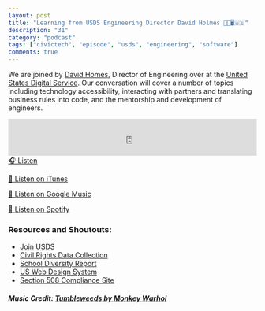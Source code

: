 ```yaml
---
layout: post
title: "Learning from USDS Engineering Director David Holmes 💪🏽🖥️🇺🇸"
description: "31"
category: "podcast"
tags: ["civictech", "episode", "usds", "engineering", "software"]
comments: true
---
```


We are joined by [David Homes](https://github.com/DavidEHolmes), Director of Engineering over at the [United States Digital Service](https://twitter.com/usds). Our conversation will cover a number of topics including technology accessibility, interacting with partners and translating business rules into code, and the mentorship and development of engineers. 

<iframe width="100%" height="75" scrolling="no" frameborder="no" allow="autoplay" src="https://w.soundcloud.com/player/?url=https%3A//api.soundcloud.com/tracks/642208500%3Fsecret_token%3Ds-R40PL&color=%23ff5500&auto_play=false&hide_related=false&show_comments=true&show_user=true&show_reposts=false&show_teaser=true&visual=true"></iframe>
<a href="https://soundcloud.com/user-227289754/31-learning-from-usds-engineering-director-david-holmes/" target="_blank">🎧 Listen</a>

[📱 Listen on iTunes](https://itunes.apple.com/us/podcast/civic-tech-chat/id1350640468?mt=2)

[📱 Listen on Google Music](https://play.google.com/music/listen?u=0#/ps/I2inksjzzzmbxhg5wbojr624doa)

[📱 Listen on Spotify](https://open.spotify.com/show/1kbwPAi4thGOU43xFkehgT)

### Resources and Shoutouts:
- [Join USDS](https://www.usds.gov/apply)
- [Civil Rights Data Collection](https://github.com/DavidEHolmes/crdc)
- [School Diversity Report](https://schooldiversityreport.com/#/)
- [US Web Design System](https://designsystem.digital.gov/)
- [Section 508 Compliance Site](https://www.section508.gov/)


##### Music Credit: [Tumbleweeds by Monkey Warhol](http://freemusicarchive.org/music/Monkey_Warhol/Lonely_Hearts_Challenge/Monkey_Warhol_-_Tumbleweeds)